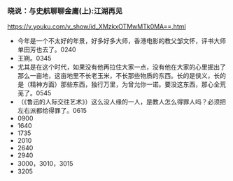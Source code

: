 ### 晓说：与史航聊聊金庸(上):江湖再见
https://v.youku.com/v_show/id_XMzkxOTMwMTk0MA==.html
- 今年是一个不太好的年景，好多好多大师，香港电影的教父邹文怀，评书大师单田芳也去了。0240
- 王朔。0345
- 尤其是在这个时代，如果没有他再拉住大家一点，没有他在大家的心里掘出了那么一亩地，这亩地里不长老玉米，不长那些物质的东西。长的是侠义，长的是（精神方面）那些东西，独行万里，为曾允你一诺。要没这东西，那心全荒芜了。0545
- （《鲁迅的人际交往艺术》）这么没人缘的一人，是教人怎么得罪人吗？必须把左右派都给得罪了。0615
- 0900
- 1640
- 1735
- 2010
- 2640
- 2940
- 3000，3010，3015
- 3205